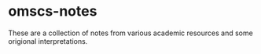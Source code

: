# omscs-notes

These are a collection of notes from various academic resources and some origional interpretations.
